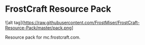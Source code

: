 FrostCraft Resource Pack
=======
![alt tag](https://raw.githubusercontent.com/FrostMiser/FrostCraft-Resource-Pack/master/pack.png]

Resource pack for mc.frostcraft.com.
